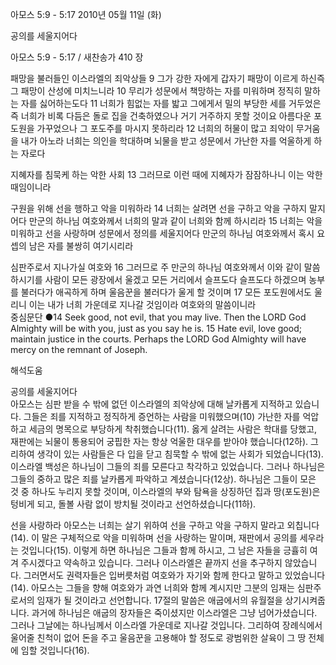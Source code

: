 아모스 5:9 - 5:17 
2010년 05월 11일 (화)

공의를 세울지어다



아모스 5:9 - 5:17 / 새찬송가 410 장


패망을 불러들인 이스라엘의 죄악상들
9 그가 강한 자에게 갑자기 패망이 이르게 하신즉 그 패망이 산성에 미치느니라   10 무리가 성문에서 책망하는 자를 미워하며 정직히 말하는 자를 싫어하는도다 11 너희가 힘없는 자를 밟고 그에게서 밀의 부당한 세를 거두었은즉 너희가 비록 다듬은 돌로 집을 건축하였으나 거기 거주하지 못할 것이요 아름다운 포도원을 가꾸었으나 그 포도주를 마시지 못하리라 12 너희의 허물이 많고 죄악이 무거움을 내가 아노라 너희는 의인을 학대하며 뇌물을 받고 성문에서 가난한 자를 억울하게 하는 자로다 

지혜자를 침묵케 하는 악한 사회 
13 그러므로 이런 때에 지혜자가 잠잠하나니 이는 악한 때임이니라 

구원을 위해 선을 행하고 악을 미워하라 
14 너희는 살려면 선을 구하고 악을 구하지 말지어다 만군의 하나님 여호와께서 너희의 말과 같이 너희와 함께 하시리라 15 너희는 악을 미워하고 선을 사랑하며 성문에서 정의를 세울지어다 만군의 하나님 여호와께서 혹시 요셉의 남은 자를 불쌍히 여기시리라 

심판주로서 지나가실 여호와 
16 그러므로 주 만군의 하나님 여호와께서 이와 같이 말씀하시기를 사람이 모든 광장에서 울겠고 모든 거리에서 슬프도다 슬프도다 하겠으며 농부를 불러다가 애곡하게 하며 울음꾼을 불러다가 울게 할 것이며 17 모든 포도원에서도 울리니 이는 내가 너희 가운데로 지나갈 것임이라 여호와의 말씀이니라  
중심문단 ●14 Seek good, not evil, that you may live. Then the LORD God Almighty will be with you, just as you say he is. 15 Hate evil, love good; maintain justice in the courts. Perhaps the LORD God Almighty will have mercy on the remnant of Joseph.

해석도움





공의를 세울지어다   
아모스는 심판 받을 수 밖에 없던 이스라엘의 죄악상에 대해 날카롭게 지적하고 있습니다. 그들은 죄를 지적하고 정직하게 증언하는 사람을 미워했으며(10) 가난한 자를 억압하고 세금의 명목으로 부당하게 착취했습니다(11). 옳게 살려는 사람은 학대를 당했고, 재판에는 뇌물이 통용되어 궁핍한 자는 항상 억울한 대우를 받아야 했습니다(12하). 그리하여 생각이 있는 사람들은 다 입을 닫고 침묵할 수 밖에 없는 사회가 되었습니다(13). 이스라엘 백성은 하나님이 그들의 죄를 모른다고 착각하고 있었습니다. 그러나 하나님은 그들의 중하고 많은 죄를 날카롭게 파악하고 계셨습니다(12상). 하나님은 그들이 모은 것 중 하나도 누리지 못할 것이며, 이스라엘의 부와 탐욕을 상징하던 집과 땅(포도원)은 텅비게 되고, 돌볼 사람 없이 방치될 것이라고 선언하셨습니다(11하).   

선을 사랑하라 
아모스는 너희는 살기 위하여 선을 구하고 악을 구하지 말라고 외칩니다(14). 이 말은 구체적으로 악을 미워하며 선을 사랑하는 말이며, 재판에서 공의를 세우라는 것입니다(15). 이렇게 하면 하나님은 그들과 함께 하시고, 그 남은 자들을 긍휼히 여겨 주시겠다고 약속하고 있습니다. 그러나 이스라엘은 끝까지 선을 추구하지 않았습니다. 그러면서도 권력자들은 입버릇처럼 여호와가 자기와 함께 한다고 말하고 있었습니다(14). 아모스는 그들을 향해 여호와가 과연 너희와 함께 계시지만 그분의 임재는 심판주로서의 임재가 될 것이라고 선언합니다. 17절의 말씀은 애굽에서의 유월절을 상기시켜줍니다. 과거에 하나님은 애굽의 장자들은 죽이셨지만 이스라엘은 그냥 넘어가셨습니다. 그러나 그날에는 하나님께서 이스라엘 가운데로 지나갈 것입니다. 그리하여 장례식에서 울어줄 친척이 없어 돈을 주고 울음꾼을 고용해야 할 정도로 광범위한 살육이 그 땅 전체에 임할 것입니다(16).
